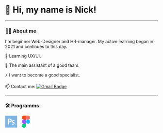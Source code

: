 # 👋 Hi, my name is Nick!

---

### 👨‍💻 About me
I'm beginner Web-Designer and HR-manager. My active learning began in 2021 and continues to this day.

🔭 Learning UX/UI.

🌱 The main assistant of a good team.

⚡ I want to become a good specialist.

📫 Contact me: [![Gmail Badge](https://img.shields.io/badge/-Gmail-red?style=flat&logo=Gmail&logoColor=white)](mailto:nick9tkachuk@gmail.com)

---

### 🛠 Programms:

<div>
  <img src="https://github.com/devicons/devicon/blob/master/icons/photoshop/photoshop-plain.svg" title="Photoshop" alt="Photoshop" width="40" height="40"/>&nbsp;
  <img src="https://github.com/devicons/devicon/blob/master/icons/figma/figma-original.svg" title="Figma" alt="Figma" width="40" height="40"/>&nbsp;
</div>
